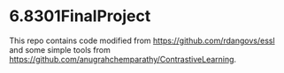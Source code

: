 # 6.8301FinalProject

This repo contains code modified from https://github.com/rdangovs/essl and some simple tools from https://github.com/anugrahchemparathy/ContrastiveLearning.
